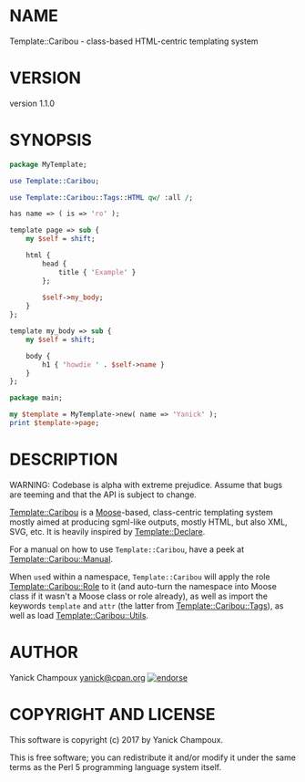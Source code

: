# NAME

Template::Caribou - class-based HTML-centric templating system

# VERSION

version 1.1.0

# SYNOPSIS

```perl
package MyTemplate;

use Template::Caribou;

use Template::Caribou::Tags::HTML qw/ :all /;

has name => ( is => 'ro' );

template page => sub {
    my $self = shift;

    html { 
        head { 
            title { 'Example' } 
        };
        
        $self->my_body;
    }
};

template my_body => sub {
    my $self = shift;

    body { 
        h1 { 'howdie ' . $self->name } 
    }
};

package main;

my $template = MyTemplate->new( name => 'Yanick' );
print $template->page;
```

# DESCRIPTION

WARNING: Codebase is alpha with extreme prejudice. Assume that bugs are
teeming and that the API is subject to change.

[Template::Caribou](https://metacpan.org/pod/Template::Caribou) is a [Moose](https://metacpan.org/pod/Moose)-based, class-centric templating system
mostly aimed at producing sgml-like outputs, mostly HTML, but also XML, SVG, etc. It is
heavily inspired by [Template::Declare](https://metacpan.org/pod/Template::Declare).

For a manual on how to use `Template::Caribou`, have a peek at
[Template::Caribou::Manual](https://metacpan.org/pod/Template::Caribou::Manual).

When `use`d within a namespace, `Template::Caribou` will apply the role [Template::Caribou::Role](https://metacpan.org/pod/Template::Caribou::Role)
to it (and auto-turn the namespace into Moose class if it wasn't a Moose class or role already),
as well as import the keywords `template` and `attr` (the latter from
[Template::Caribou::Tags](https://metacpan.org/pod/Template::Caribou::Tags)), as well as load [Template::Caribou::Utils](https://metacpan.org/pod/Template::Caribou::Utils).

# AUTHOR

Yanick Champoux <yanick@cpan.org> [![endorse](http://api.coderwall.com/yanick/endorsecount.png)](http://coderwall.com/yanick)

# COPYRIGHT AND LICENSE

This software is copyright (c) 2017 by Yanick Champoux.

This is free software; you can redistribute it and/or modify it under
the same terms as the Perl 5 programming language system itself.

